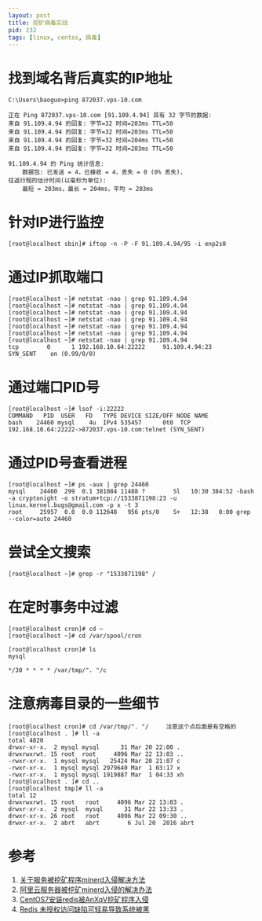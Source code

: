 ```yaml
---
layout: post
title: 挖矿病毒实战
pid: 232
tags: [linux, centos, 病毒]
---
```


# 找到域名背后真实的IP地址


	C:\Users\baoguo>ping 872037.vps-10.com

	正在 Ping 872037.vps-10.com [91.109.4.94] 具有 32 字节的数据:
	来自 91.109.4.94 的回复: 字节=32 时间=203ms TTL=50
	来自 91.109.4.94 的回复: 字节=32 时间=203ms TTL=50
	来自 91.109.4.94 的回复: 字节=32 时间=204ms TTL=50
	来自 91.109.4.94 的回复: 字节=32 时间=203ms TTL=50

	91.109.4.94 的 Ping 统计信息:
	    数据包: 已发送 = 4，已接收 = 4，丢失 = 0 (0% 丢失)，
	往返行程的估计时间(以毫秒为单位):
	    最短 = 203ms，最长 = 204ms，平均 = 203ms
	

# 针对IP进行监控


	[root@localhost sbin]# iftop -n -P -F 91.109.4.94/95 -i enp2s0

# 通过IP抓取端口

	[root@localhost ~]# netstat -nao | grep 91.109.4.94
	[root@localhost ~]# netstat -nao | grep 91.109.4.94
	[root@localhost ~]# netstat -nao | grep 91.109.4.94
	[root@localhost ~]# netstat -nao | grep 91.109.4.94
	[root@localhost ~]# netstat -nao | grep 91.109.4.94
	[root@localhost ~]# netstat -nao | grep 91.109.4.94
	[root@localhost ~]# netstat -nao | grep 91.109.4.94
	tcp        0      1 192.168.10.64:22222     91.109.4.94:23          SYN_SENT    on (0.99/0/0)

# 通过端口PID号

	[root@localhost ~]# lsof -i:22222
	COMMAND   PID  USER   FD   TYPE DEVICE SIZE/OFF NODE NAME
	bash    24460 mysql    4u  IPv4 535457      0t0  TCP 192.168.10.64:22222->872037.vps-10.com:telnet (SYN_SENT)

# 通过PID号查看进程

	[root@localhost ~]# ps -aux | grep 24460
	mysql    24460  299  0.1 381084 11488 ?        Sl   10:30 384:52 -bash                                                                                                                                                                                                                                                           -a cryptonight -o stratum+tcp://1533871198:23 -u linux.kernel.bugs@gmail.com -p x -t 3
	root     25957  0.0  0.0 112648   956 pts/0    S+   12:38   0:00 grep --color=auto 24460

# 尝试全文搜索

	[root@localhost ~]# grep -r "1533871198" /

# 在定时事务中过滤

	[root@localhost cron]# cd ~
	[root@localhost ~]# cd /var/spool/cron

	[root@localhost cron]# ls
	mysql

	*/30 * * * * /var/tmp/". "/c

# 注意病毒目录的一些细节

	[root@localhost cron]# cd /var/tmp/". "/     注意这个点后面是有空格的
	[root@localhost . ]# ll -a
	total 4820
	drwxr-xr-x.  2 mysql mysql      31 Mar 20 22:00 .
	drwxrwxrwt. 15 root  root     4096 Mar 22 13:03 ..
	-rwxr-xr-x.  1 mysql mysql   25424 Mar 20 21:07 c
	-rwxr-xr-x.  1 mysql mysql 2979640 Mar  1 03:17 x
	-rwxr-xr-x.  1 mysql mysql 1919887 Mar  1 04:33 xh
	[root@localhost . ]# cd ..
	[root@localhost tmp]# ll -a
	total 12
	drwxrwxrwt. 15 root   root     4096 Mar 22 13:03 .
	drwxr-xr-x.  2 mysql  mysql      31 Mar 22 13:33 . 
	drwxr-xr-x. 26 root   root     4096 Mar 22 09:30 ..
	drwxr-xr-x.  2 abrt   abrt        6 Jul 20  2016 abrt



# 参考

1. [关于服务被挖矿程序minerd入侵解决方法](http://blog.csdn.net/hu_wen/article/details/51908597)
2. [阿里云服务器被挖矿minerd入侵的解决办法](http://blog.csdn.net/tjcyjd/article/details/54140321)
3. [CentOS7安装redis被AnXqV挖矿程序入侵](http://www.setphp.com/981.html)
4. [Redis 未授权访问缺陷可轻易导致系统被黑](http://blog.jobbole.com/94518/)
